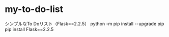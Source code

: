 # my-to-do-list
シンプルなTo Doリスト（Flask==2.2.5）
python -m pip install --upgrade pip
pip install Flask==2.2.5
